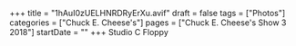 +++
title = "1hAuI0zUELHNRDRyErXu.avif"
draft = false
tags = ["Photos"]
categories = ["Chuck E. Cheese's"]
pages = ["Chuck E. Cheese's Show 3 2018"]
startDate = ""
+++
Studio C Floppy
